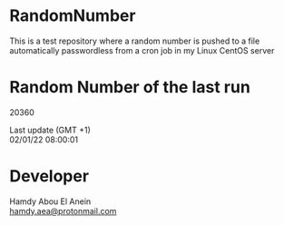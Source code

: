 # RandomNumber    
This is a test repository where a random number is pushed to a file automatically passwordless from a cron job in my Linux CentOS server    
# Random Number of the last run   
20360
      
Last update (GMT +1)    
02/01/22 08:00:01
# Developer    
Hamdy Abou El Anein   
hamdy.aea@protonmail.com
